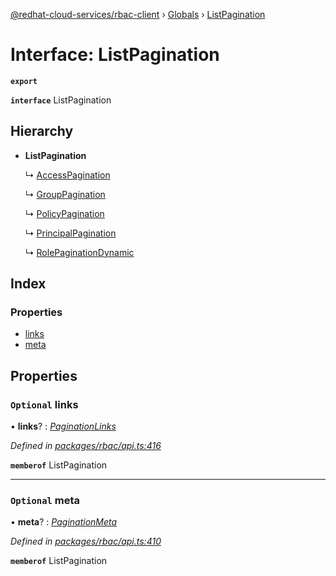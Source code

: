 [@redhat-cloud-services/rbac-client](../README.md) › [Globals](../globals.md) › [ListPagination](listpagination.md)

# Interface: ListPagination

**`export`** 

**`interface`** ListPagination

## Hierarchy

* **ListPagination**

  ↳ [AccessPagination](accesspagination.md)

  ↳ [GroupPagination](grouppagination.md)

  ↳ [PolicyPagination](policypagination.md)

  ↳ [PrincipalPagination](principalpagination.md)

  ↳ [RolePaginationDynamic](rolepaginationdynamic.md)

## Index

### Properties

* [links](listpagination.md#optional-links)
* [meta](listpagination.md#optional-meta)

## Properties

### `Optional` links

• **links**? : *[PaginationLinks](paginationlinks.md)*

*Defined in [packages/rbac/api.ts:416](https://github.com/RedHatInsights/javascript-clients/blob/master/packages/rbac/api.ts#L416)*

**`memberof`** ListPagination

___

### `Optional` meta

• **meta**? : *[PaginationMeta](paginationmeta.md)*

*Defined in [packages/rbac/api.ts:410](https://github.com/RedHatInsights/javascript-clients/blob/master/packages/rbac/api.ts#L410)*

**`memberof`** ListPagination
